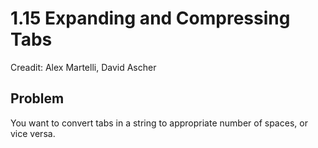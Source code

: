 # 1.15 Expanding and Compressing Tabs
Creadit: Alex Martelli, David Ascher

## Problem
You want to convert tabs in a string to appropriate number of spaces, or vice versa.